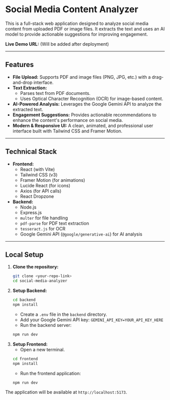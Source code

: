 # Social Media Content Analyzer

This is a full-stack web application designed to analyze social media content from uploaded PDF or image files. It extracts the text and uses an AI model to provide actionable suggestions for improving engagement.

**Live Demo URL:** (Will be added after deployment)

---

## Features
- **File Upload:** Supports PDF and image files (PNG, JPG, etc.) with a drag-and-drop interface.
- **Text Extraction:**
    - Parses text from PDF documents.
    - Uses Optical Character Recognition (OCR) for image-based content.
- **AI-Powered Analysis:** Leverages the Google Gemini API to analyze the extracted text.
- **Engagement Suggestions:** Provides actionable recommendations to enhance the content's performance on social media.
- **Modern & Responsive UI:** A clean, animated, and professional user interface built with Tailwind CSS and Framer Motion.

---

## Technical Stack

- **Frontend:**
    - React (with Vite)
    - Tailwind CSS (v3)
    - Framer Motion (for animations)
    - Lucide React (for icons)
    - Axios (for API calls)
    - React Dropzone
- **Backend:**
    - Node.js
    - Express.js
    - `multer` for file handling
    - `pdf-parse` for PDF text extraction
    - `tesseract.js` for OCR
    - Google Gemini API (`@google/generative-ai`) for AI analysis

---

## Local Setup

1.  **Clone the repository:**
    ```bash
    git clone <your-repo-link>
    cd social-media-analyzer
    ```
2.  **Setup Backend:**
    ```bash
    cd backend
    npm install
    ```
    - Create a `.env` file in the `backend` directory.
    - Add your Google Gemini API key: `GEMINI_API_KEY=YOUR_API_KEY_HERE`
    - Run the backend server:
    ```bash
    npm run dev
    ```
3.  **Setup Frontend:**
    - Open a new terminal.
    ```bash
    cd frontend
    npm install
    ```
    - Run the frontend application:
    ```bash
    npm run dev
    ```
The application will be available at `http://localhost:5173`.
